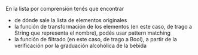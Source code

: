 En la lista por comprensión tenés que encontrar

* de dónde sale la lista de elementos originales
* la función de transformación de los elementos (en este caso, de trago a String que representa el nombre), podés usar pattern matching
* la función de filtrado (en este caso, de trago a Bool), a partir de la verificación por la graduación alcohólica de la bebida

